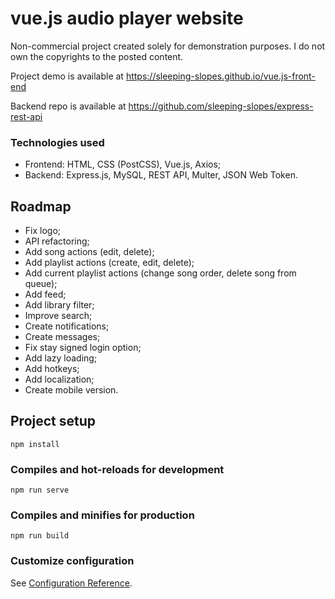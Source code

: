# vue.js audio player website
Non-commercial project created solely for demonstration purposes. I do not own the copyrights to the posted content.

Project demo is available at https://sleeping-slopes.github.io/vue.js-front-end

Backend repo is available at https://github.com/sleeping-slopes/express-rest-api

### Technologies used
- Frontend: HTML, CSS (PostCSS), Vue.js, Axios;
- Backend: Express.js, MySQL, REST API, Multer, JSON Web Token.

## Roadmap
- Fix logo;
- API refactoring;
- Add song actions (edit, delete);
- Add playlist actions (create, edit, delete);
- Add current playlist actions (change song order, delete song from queue);
- Add feed;
- Add library filter;
- Improve search;
- Create notifications;
- Create messages;
- Fix stay signed login option;
- Add lazy loading;
- Add hotkeys;
- Add localization;
- Create mobile version.

## Project setup
```
npm install
```

### Compiles and hot-reloads for development
```
npm run serve
```

### Compiles and minifies for production
```
npm run build
```

### Customize configuration
See [Configuration Reference](https://cli.vuejs.org/config/).
